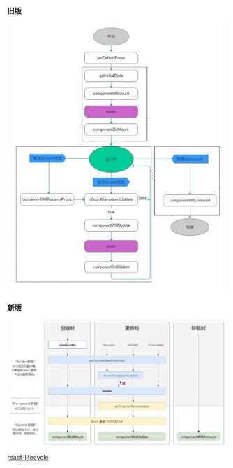 ### 旧版
![](../img/2019-06-13-00-17-58.png)

### 新版

![](../img/2019-06-13-00-19-56.png)

[react-lifecycle](http://projects.wojtekmaj.pl/react-lifecycle-methods-diagram/ ':include :type=iframe width=100% height=1000')